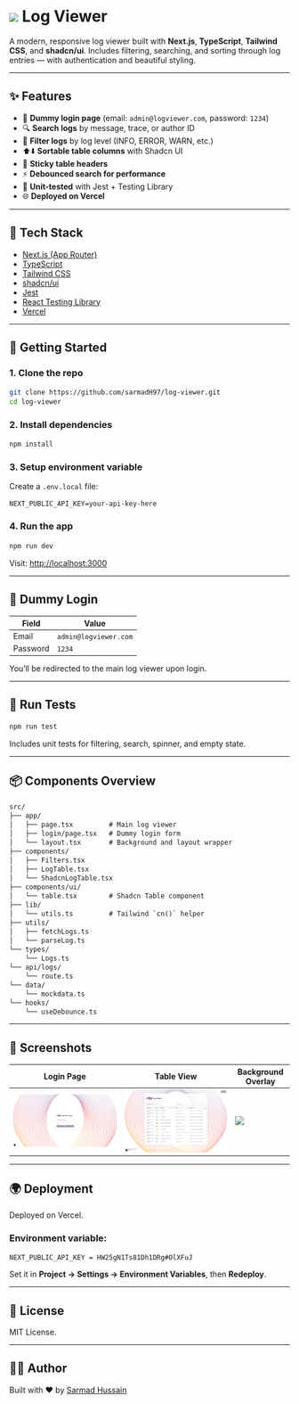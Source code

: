 # ![](./public/betterstudio-logo.png) Log Viewer

A modern, responsive log viewer built with **Next.js**, **TypeScript**, **Tailwind CSS**, and **shadcn/ui**. Includes filtering, searching, and sorting through log entries — with authentication and beautiful styling.

---

## ✨ Features

- 🔐 **Dummy login page** (email: `admin@logviewer.com`, password: `1234`)
- 🔍 **Search logs** by message, trace, or author ID
- 📂 **Filter logs** by log level (INFO, ERROR, WARN, etc.)
- ⬆️⬇️ **Sortable table columns** with Shadcn UI
- 📌 **Sticky table headers**
- ⚡ **Debounced search for performance**
- 🧪 **Unit-tested** with Jest + Testing Library
- 🌐 **Deployed on Vercel**

---

## 🧱 Tech Stack

- [Next.js (App Router)](https://nextjs.org/)
- [TypeScript](https://www.typescriptlang.org/)
- [Tailwind CSS](https://tailwindcss.com/)
- [shadcn/ui](https://ui.shadcn.com/)
- [Jest](https://jestjs.io/)
- [React Testing Library](https://testing-library.com/)
- [Vercel](https://vercel.com)

---

## 🚀 Getting Started

### 1. Clone the repo

```bash
git clone https://github.com/sarmadH97/log-viewer.git
cd log-viewer
```

### 2. Install dependencies

```bash
npm install
```

### 3. Setup environment variable

Create a `.env.local` file:

```env
NEXT_PUBLIC_API_KEY=your-api-key-here
```

### 4. Run the app

```bash
npm run dev
```

Visit: [http://localhost:3000](http://localhost:3000)

---

## 🔐 Dummy Login

| Field    | Value                    |
|----------|--------------------------|
| Email    | `admin@logviewer.com`    |
| Password | `1234`                   |

You’ll be redirected to the main log viewer upon login.

---

## 🧪 Run Tests

```bash
npm run test
```

Includes unit tests for filtering, search, spinner, and empty state.

---

## 📦 Components Overview

```
src/
├── app/
│   ├── page.tsx         # Main log viewer
│   ├── login/page.tsx   # Dummy login form
│   └── layout.tsx       # Background and layout wrapper
├── components/
│   ├── Filters.tsx
│   ├── LogTable.tsx
│   └── ShadcnLogTable.tsx
├── components/ui/
│   └── table.tsx        # Shadcn Table component
├── lib/
│   └── utils.ts         # Tailwind `cn()` helper
├── utils/
│   ├── fetchLogs.ts
│   └── parseLog.ts
└── types/
    └── Logs.ts
└── api/logs/
    └── route.ts
└── data/
    └── mockdata.ts
└── hooks/
    └── useDebounce.ts
```

---

## 📸 Screenshots

| Login Page         | Table View        | Background Overlay |
|--------------------|-------------------|--------------------|
| ![](./public/screenshot-loginpage.png) | ![](./public/screenshot-fullpage.png) | ![](./public/betterstudio-bg.png) |

---

## 🌍 Deployment

Deployed on Vercel.

### Environment variable:

```
NEXT_PUBLIC_API_KEY = HW25gN1Ts81Dh1DRg#OlXFuJ
```

Set it in **Project → Settings → Environment Variables**, then **Redeploy**.

---

## 📄 License

MIT License.

---

## 👨‍💻 Author

Built with ❤️ by [Sarmad Hussain](https://github.com/sarmadH97)
